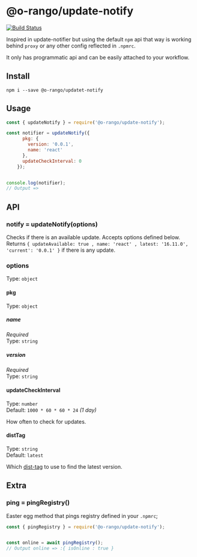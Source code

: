 # @o-rango/update-notify

[![Build Status](https://travis-ci.com/o-rango/update-notify.svg?branch=master)](https://travis-ci.com/o-rango/update-notify) 


Inspired in update-notifier but using the default `npm` api that way is working behind `proxy` or any other config reflected in `.npmrc`.

It only has programmatic api and can be easily attached to your workflow.

## Install 

```
npm i --save @o-rango/updatet-notify
```


## Usage

```js
const { updateNotify } = require('@o-rango/update-notify');

const notifier = updateNotify({
      pkg: {
        version: '0.0.1',
        name: 'react'
      },
      updateCheckInterval: 0
    });


console.log(notifier);
// Output =>  
```


## API

### notify = updateNotify(options)

Checks if there is an available update. Accepts options defined below. Returns `{ updateAvailable: true , name: 'react' , latest: '16.11.0', 'current': '0.0.1' }` if there is any update.

### options

Type: `object`

#### pkg

Type: `object`

##### name

*Required*<br>
Type: `string`

##### version

*Required*<br>
Type: `string`

#### updateCheckInterval

Type: `number`<br>
Default: `1000 * 60 * 60 * 24` *(1 day)*

How often to check for updates.

#### distTag

Type: `string`<br>
Default: `latest`

Which [dist-tag](https://docs.npmjs.com/adding-dist-tags-to-packages) to use to find the latest version.


## Extra 

### ping = pingRegistry()

Easter egg method that pings registry defined in your `.npmrc`;


```js
const { pingRegistry } = require('@o-rango/update-notify');


const online = await pingRegistry();
// Output online => :{ isOnline : true }

```
